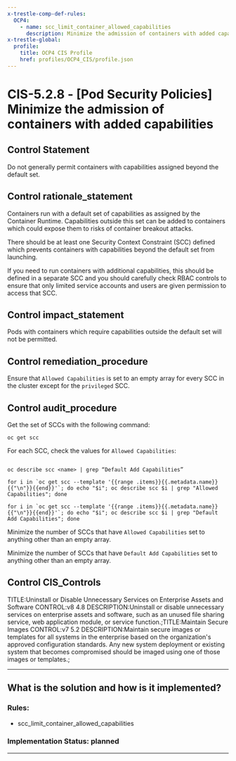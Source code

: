 ```yaml
---
x-trestle-comp-def-rules:
  OCP4:
    - name: scc_limit_container_allowed_capabilities
      description: Minimize the admission of containers with added capabilities (info)
x-trestle-global:
  profile:
    title: OCP4 CIS Profile
    href: profiles/OCP4_CIS/profile.json
---
```


# CIS-5.2.8 - \[Pod Security Policies\] Minimize the admission of containers with added capabilities

## Control Statement

Do not generally permit containers with capabilities assigned beyond the default set.

## Control rationale_statement

Containers run with a default set of capabilities as assigned by the Container Runtime. Capabilities outside this set can be added to containers which could expose them to risks of container breakout attacks.

There should be at least one Security Context Constraint (SCC) defined which prevents containers with capabilities beyond the default set from launching.

If you need to run containers with additional capabilities, this should be defined in a separate SCC and you should carefully check RBAC controls to ensure that only limited service accounts and users are given permission to access that SCC.

## Control impact_statement

Pods with containers which require capabilities outside the default set will not be permitted.

## Control remediation_procedure

Ensure that `Allowed Capabilities` is set to an empty array for every SCC in the cluster except for the `privileged` SCC.

## Control audit_procedure

Get the set of SCCs with the following command:

```
oc get scc
```

For each SCC, check the values for `Allowed Capabilities`:

```

oc describe scc <name> | grep “Default Add Capabilities”

for i in `oc get scc --template '{{range .items}}{{.metadata.name}}{{"\n"}}{{end}}'`; do echo "$i"; oc describe scc $i | grep "Allowed Capabilities"; done

for i in `oc get scc --template '{{range .items}}{{.metadata.name}}{{"\n"}}{{end}}'`; do echo "$i"; oc describe scc $i | grep "Default Add Capabilities"; done
```

Minimize the number of SCCs that have `Allowed Capabilities` set to anything other than an empty array.

Minimize the number of SCCs that have `Default Add Capabilities` set to anything other than an empty array.

## Control CIS_Controls

TITLE:Uninstall or Disable Unnecessary Services on Enterprise Assets and Software CONTROL:v8 4.8 DESCRIPTION:Uninstall or disable unnecessary services on enterprise assets and software, such as an unused file sharing service, web application module, or service function.;TITLE:Maintain Secure Images CONTROL:v7 5.2 DESCRIPTION:Maintain secure images or templates for all systems in the enterprise based on the organization's approved configuration standards. Any new system deployment or existing system that becomes compromised should be imaged using one of those images or templates.;

______________________________________________________________________

## What is the solution and how is it implemented?

<!-- For implementation status enter one of: implemented, partial, planned, alternative, not-applicable -->

<!-- Note that the list of rules under ### Rules: is read-only and changes will not be captured after assembly to JSON -->

<!-- Add control implementation description here for control: CIS-5.2.8 -->

### Rules:

  - scc_limit_container_allowed_capabilities

### Implementation Status: planned

______________________________________________________________________
